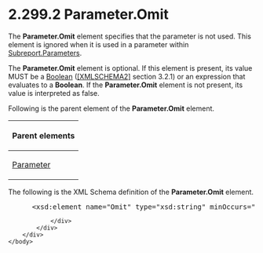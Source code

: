 <html dir="LTR" xmlns:mshelp="http://msdn.microsoft.com/mshelp" xmlns:ddue="http://ddue.schemas.microsoft.com/authoring/2003/5" xmlns:xlink="http://www.w3.org/1999/xlink" xmlns:tool="http://www.microsoft.com/tooltip">
    <head>
        <meta http-equiv="Content-Type" content="text/html; CHARSET=utf-8"></meta>
        <meta name="save" content="history"></meta>
        <title>2.299.2 Parameter.Omit</title>
        <xml>
            <mshelp:toctitle title="2.299.2 Parameter.Omit"></mshelp:toctitle>
            <mshelp:rltitle title="[MS-RDL]: Parameter.Omit"></mshelp:rltitle>
            <mshelp:keyword index="A" term="de62d595-e99e-48c0-b6ce-bd70ee337dbb"></mshelp:keyword>
            <mshelp:attr name="DCSext.ContentType" value="open specification"></mshelp:attr>
            <mshelp:attr name="AssetID" value="de62d595-e99e-48c0-b6ce-bd70ee337dbb"></mshelp:attr>
            <mshelp:attr name="TopicType" value="kbRef"></mshelp:attr>
            <mshelp:attr name="DCSext.Title" value="[MS-RDL]: Parameter.Omit" />
        </xml>
    </head>
    <body>
        <div id="header">
            <h1 class="heading">2.299.2 Parameter.Omit</h1>
        </div>
        <div id="mainSection">
            <div id="mainBody">
                <div id="allHistory" class="saveHistory"></div>
                <div id="sectionSection0" class="section" name="collapseableSection">
                    

<p>The <b>Parameter.Omit</b> element specifies that the
parameter is not used. This element is ignored when it is used in a parameter
within <a href="320127f0-1597-48fe-98b9-66cd00c8805b.md">Subreport.Parameters</a>.
</p>

<p>The <b>Parameter.Omit</b> element is optional. If this
element is present, its value MUST be a <a href="4802fa14-3619-43fa-9898-3acab160a24c.md">Boolean</a> (<a href="https://go.microsoft.com/fwlink/?LinkId=90610">[XMLSCHEMA2]</a> section
3.2.1) or an expression that evaluates to a <b>Boolean</b>. If the <b>Parameter.Omit</b>
element is not present, its value is interpreted as false.</p>

<p>Following is the parent element of the <b>Parameter.Omit</b>
element.</p>

<table>
 <thead>
  <tr>
   <th>
   <p>Parent elements</p>
   </th>
  </tr>
 </thead>
 <tr>
  <td>
  <p><a href="bc41bd5d-b10d-4ac3-ae17-40517c8449f0.md">Parameter</a></p>
  </td>
 </tr>
</table>

<p>The following is the XML Schema definition of the <b>Parameter.Omit</b>
element.</p>

<dl>
<dd>
<div><pre> &lt;xsd:element name=&quot;Omit&quot; type=&quot;xsd:string&quot; minOccurs=&quot;0&quot; /&gt;
</pre></div>
</dd></dl>


                </div>
            </div>
        </div>
    </body>
</html>